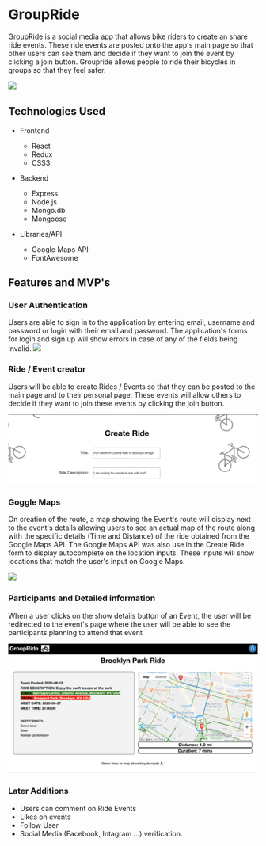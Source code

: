 # GroupRide

[GroupRide](https://groupride-aa.herokuapp.com/#/) is a social media app that allows bike riders to create an share ride events. These ride events are posted onto the app's main page so that other users can see them and decide if they want to join the event by clicking a join button. Groupride allows people to ride their bicycles in groups so that they feel safer.

![](gifs/splash.gif)

## Technologies Used

* Frontend
  * React
  * Redux
  * CSS3

* Backend
  * Express
  * Node.js
  * Mongo.db
  * Mongoose

* Libraries/API
  * Google Maps API
  * FontAwesome

## Features and MVP's

### User Authentication

Users are able to sign in to the application by entering email, username and password or login with their email and password. The application's forms for login and sign up will show errors in case of any of the fields being invalid. 
![](gifs/user-auth.gif)

### Ride / Event creator

Users will be able to create Rides / Events so that they can be posted to the main page and to their personal page. These events will allow others to decide if they want to join these events by clicking the join button.

![](gifs/create-form.gif)

### Goggle Maps 

On creation of the route, a map showing the Event's route will display next to the event's details allowing users to see an actual map of the route along with the specific details (Time and Distance) of the ride obtained from the Google Maps API. The Google Maps API was also use in the Create Ride form to display autocomplete on the location inputs. These inputs will show locations that match the user's input on Google Maps.

![](gifs/index-page.gif)

### Participants and Detailed information

When a user clicks on the show details button of an Event, the user will be redirected to the event's page where the user will be able to see the participants planning to attend that event

![](gifs/showpage.png)

### Later Additions

* Users can comment on Ride Events
* Likes on events
* Follow User
* Social Media (Facebook, Intagram ...) verification. 



